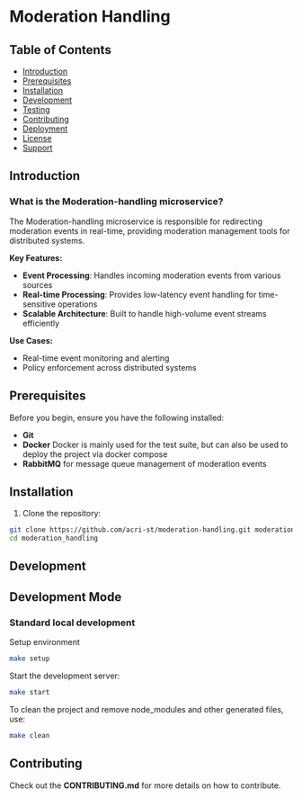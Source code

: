 # Moderation Handling


## Table of Contents

- [Introduction](#Introduction)
- [Prerequisites](#prerequisites)
- [Installation](#installation)
- [Development](#development)
- [Testing](#testing)
- [Contributing](#contributing)
- [Deployment](#deployment)
- [License](#license)
- [Support](#support)

## Introduction

### What is the Moderation-handling microservice?

The Moderation-handling microservice is responsible for redirecting moderation events in real-time, providing moderation management tools for distributed systems.

**Key Features:**
- **Event Processing**: Handles incoming moderation events from various sources
- **Real-time Processing**: Provides low-latency event handling for time-sensitive operations
- **Scalable Architecture**: Built to handle high-volume event streams efficiently

**Use Cases:**
- Real-time event monitoring and alerting
- Policy enforcement across distributed systems


## Prerequisites

Before you begin, ensure you have the following installed:
- **Git** 
- **Docker** Docker is mainly used for the test suite, but can also be used to deploy the project via docker compose
- **RabbitMQ** for message queue management of moderation events

## Installation

1. Clone the repository:
```bash
git clone https://github.com/acri-st/moderation-handling.git moderation_handling
cd moderation_handling
```

## Development

## Development Mode

### Standard local development

Setup environment
```bash
make setup
```

Start the development server:
```bash
make start
```

To clean the project and remove node_modules and other generated files, use:
```bash
make clean
```

## Contributing

Check out the **CONTRIBUTING.md** for more details on how to contribute.